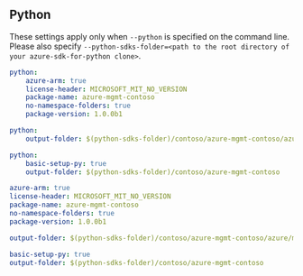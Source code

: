 ## Python

These settings apply only when `--python` is specified on the command line.
Please also specify `--python-sdks-folder=<path to the root directory of your azure-sdk-for-python clone>`.


``` yaml $(python)
python: 
    azure-arm: true
    license-header: MICROSOFT_MIT_NO_VERSION
    package-name: azure-mgmt-contoso
    no-namespace-folders: true
    package-version: 1.0.0b1
```

``` yaml $(python-mode) == 'update'
python:
    output-folder: $(python-sdks-folder)/contoso/azure-mgmt-contoso/azure/mgmt/contoso
```
``` yaml $(python-mode) == 'create'
python:
    basic-setup-py: true
    output-folder: $(python-sdks-folder)/contoso/azure-mgmt-contoso
```

``` yaml $(python) && $(track2)
azure-arm: true
license-header: MICROSOFT_MIT_NO_VERSION
package-name: azure-mgmt-contoso
no-namespace-folders: true
package-version: 1.0.0b1
```

``` yaml $(python-mode) == 'update' && $(track2)
output-folder: $(python-sdks-folder)/contoso/azure-mgmt-contoso/azure/mgmt/contoso
```
``` yaml $(python-mode) == 'create' && $(track2)
basic-setup-py: true
output-folder: $(python-sdks-folder)/contoso/azure-mgmt-contoso
```
